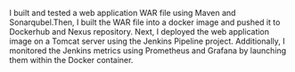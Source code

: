 I built and tested a web application WAR file using Maven and Sonarqubel.Then, I built the WAR file into a docker image and  pushed it to Dockerhub and Nexus repository. Next, I deployed the web application image on a Tomcat server using the Jenkins Pipeline project. Additionally, I monitored the Jenkins metrics using Prometheus and Grafana by launching them within the Docker container.
